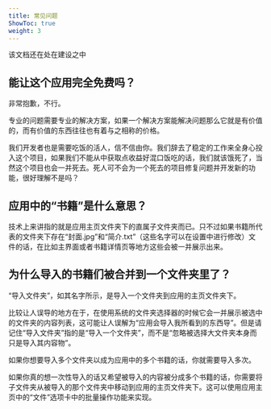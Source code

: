 ```yaml
---
title: 常见问题
ShowToc: true
weight: 3
---
```


该文档还在处在建设之中

## 能让这个应用完全免费吗？

非常抱歉，不行。

专业的问题需要专业的解决方案，如果一个解决方案能解决问题那么它就是有价值的，而有价值的东西往往也有着与之相称的价格。

我们开发者也是需要吃饭的活人，信不信由你。我们辞去了稳定的工作来全身心投入这个项目，如果我们不能从中获取点收益好混口饭吃的话，我们就该饿死了，当然这个项目也会一并死去。死人可不会为一个死去的项目修复问题并开发新的功能，很好理解不是吗？

## 应用中的“书籍”是什么意思？

技术上来讲指的就是应用主页文件夹下的直属子文件夹而已。只不过如果书籍所代表的文件夹下存在“封面.jpg”和“简介.txt”（这些名字可以在设置中进行修改）文件的话，在比如主界面或者书籍详情页等地方这些会被一并展示出来。

## 为什么导入的书籍们被合并到一个文件夹里了？

“导入文件夹”，如其名字所示，是导入一个文件夹到应用的主页文件夹下。

比较让人误导的地方在于，在使用系统的文件夹选择器的时候它会一并展示被选中的文件夹的内容列表，这可能让人误解为“应用会导入我所看到的东西导”。但是请记住“导入文件夹”指的是“导入一个文件夹”，而不是“忽略被选择大文件夹本身而只是导入其内容物”。

如果你想要导入多个文件夹以成为应用中的多个书籍的话，你就需要导入多次。

如果你真的想一次性导入的话又希望被导入的内容被分成多个书籍的话，你需要将子文件夹从被导入的那个文件夹中移动到应用的主页文件夹下。这可以使用应用主页中的“文件”选项卡中的批量操作功能来实现。